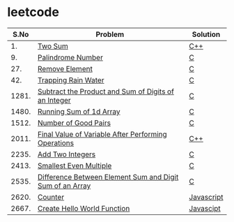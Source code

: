 # leetcode
|S.No|Problem|Solution|
|----|-------|--------|
|1.|[Two Sum](https://leetcode.com/problems/two-sum/)|[C++](https://github.com/DEEPADHARSHINI-633/leetcode/blob/main/Problems/Two%20Sum)|
|9.|[Palindrome Number](https://leetcode.com/problems/palindrome-number/)|[C](https://github.com/DEEPADHARSHINI-633/leetcode/blob/main/Problems/Palindrome%20Number)|
|27.|[Remove Element](https://leetcode.com/problems/remove-element/)|[C](https://github.com/DEEPADHARSHINI-633/leetcode/blob/main/Problems/Remove%20Element)|
|42.|[Trapping Rain Water](https://leetcode.com/problems/trapping-rain-water/)|[C](https://github.com/DEEPADHARSHINI-633/leetcode/blob/main/Problems/Trapping%20Rain%20Water)|
|1281.|[Subtract the Product and Sum of Digits of an Integer](https://leetcode.com/problems/subtract-the-product-and-sum-of-digits-of-an-integer/)|[C](https://github.com/DEEPADHARSHINI-633/leetcode/blob/main/Problems/Subtract%20the%20Product%20and%20Sum%20of%20Digits%20of%20an%20Integer)|
|1480.|[Running Sum of 1d Array](https://leetcode.com/problems/running-sum-of-1d-array/)|[C](https://github.com/DEEPADHARSHINI-633/leetcode/blob/main/Problems/Running%20Sum%20of%201d%20Array)|
|1512.|[Number of Good Pairs](https://leetcode.com/problems/number-of-good-pairs/)|[C](https://github.com/DEEPADHARSHINI-633/leetcode/blob/main/Problems/Number%20of%20Good%20Pairs)|
|2011.|[Final Value of Variable After Performing Operations](https://leetcode.com/problems/final-value-of-variable-after-performing-operations/)|[C++](https://github.com/DEEPADHARSHINI-633/leetcode/blob/main/Problems/Final%20Value%20of%20Variable%20After%20Performing%20Operations)|
|2235.|[Add Two Integers](https://leetcode.com/problems/add-two-integers/)|[C](https://github.com/DEEPADHARSHINI-633/leetcode/blob/main/Problems/Add%20Two%20Integers)|
|2413.|[Smallest Even Multiple](https://leetcode.com/problems/smallest-even-multiple/)|[C](https://github.com/DEEPADHARSHINI-633/leetcode/blob/main/Problems/Smallest%20Even%20Multiple)|
|2535.|[Difference Between Element Sum and Digit Sum of an Array](https://leetcode.com/problems/difference-between-element-sum-and-digit-sum-of-an-array/)|[C](https://github.com/DEEPADHARSHINI-633/leetcode/blob/main/Problems/Difference%20Between%20Element%20Sum%20and%20Digit%20Sum%20of%20an%20Array)|
|2620.|[Counter](https://leetcode.com/problems/counter/)|[Javascript](https://github.com/DEEPADHARSHINI-633/leetcode/blob/main/Problems/Counter)|
|2667.|[Create Hello World Function](https://leetcode.com/problems/create-hello-world-function/)|[Javascipt](https://github.com/DEEPADHARSHINI-633/leetcode/blob/main/Problems/Create%20Hello%20World%20Function)|









